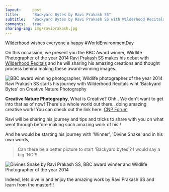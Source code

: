 ```yaml
---
layout:     post
title:      "Backyard Bytes by Ravi Prakash SS"
subtitle:   "Backyard Bytes by Ravi Prakash SS with Wilderhood Recitals on World Environment Day"
comments:   true
sharing-img: img/raviprakash.jpg
---
```



<p>
<a href="http://wilderhood.com" target="_blank">Wilderhood</a> wishes everyone a happy #WorldEnvironmentDay
</p>

<p>
On this occassion, we present you the BBC Award winner, Wildlife Photographer of the year 2014 <a href="{{ site.baseurl }}/authors/RaviPrakashSS">Ravi Prakash SS</a> makes his debut with <a href="http://recitals.wilderhood.com/backyardbytes" target="_blank">Wilderhood Recitals</a> and he will sharing his amazing creations and thought process behind making these award-winning images.
</p>

<img src="{{ site.baseurl }}/img/raviprakash.jpg" alt="BBC award winning photographer, Wildlife photographer of the year 2014 Ravi Prakash SS starts his journey with Wilderhood Recitals wiht 'Backyard Bytes' on Creative Nature Photography">

<p>
<strong>Creative Nature Photography</strong>, What is Creative? Ohh.. We don't want to get into that as of now! There's a whole world out there.. doing amazing creative work! You can check out the link here: <a href="http://creativenaturephotography.net" target="_blank">CNP Forum</a>
</p>

<p>
Ravi will be sharing his journey and tips and tricks to share with you on what went through before making such amazing work of his!! 
</p>


<p>
And he would be starting his journey with 'Winner', 'Divine Snake' and in his own words,
<blockquote>
	Can there be a better picture to start 'Backyard bytes'? I would say a big 'NO'!!
</blockquote>
</p>

<img src="{{ site.baseurl }}/img/DivineSnake.jpg" alt="Divines Snake by Ravi Prakash SS, BBC award winner and Wildlife Photographer of the year 2014">

<p>
Indeed, lets dive in and enjoy the amazing work by Ravi Prakash SS and learn from the master!!!
</p>